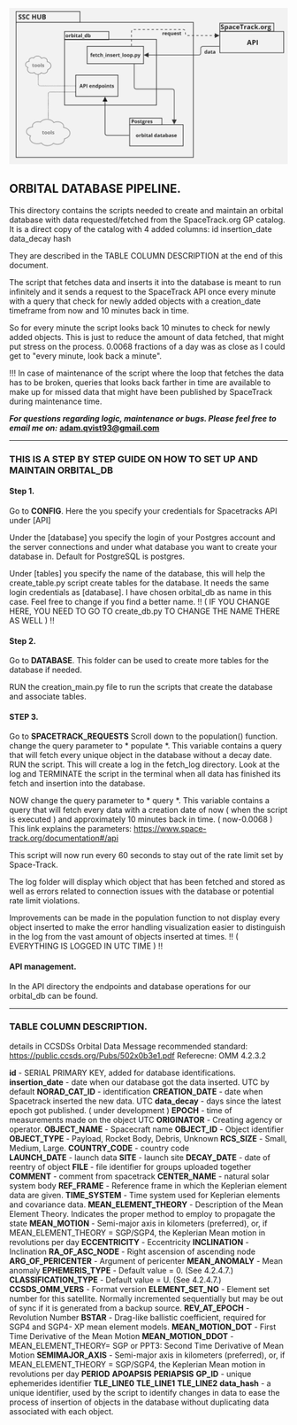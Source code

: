 


![diagram](orbital_db_diagram.jpg)


## ORBITAL DATABASE PIPELINE.
This directory contains the scripts needed to create and maintain an orbital database with data requested/fetched from the SpaceTrack.org GP catalog. It is a direct copy of the catalog with 4 added columns: 
id
insertion_date
data_decay
hash 

They are described in the TABLE COLUMN DESCRIPTION at the end of this document. 

The script that fetches data and inserts it into the database is meant to run infinitely and it sends a request to the SpaceTrack API once every minute with a query that check for newly added objects with a creation_date timeframe from now and 10 minutes back in time. 

So for every minute the script looks back 10 minutes to check for newly added objects.
This is just to reduce the amount of data fetched, that might put stress on the process.
0.0068 fractions of a day was as close as I could get to "every minute, look back a minute".

!!! In case of maintenance of the script where the loop that fetches the data has to be broken, queries that looks back farther in time are available to make up for missed data that might have been published by SpaceTrack during maintenance time.

***For questions regarding logic, maintenance or bugs. Please feel free to email me on:*** 
**adam.qvist93@gmail.com**

---------------------------------------------------------------------------------------------------------------------

### THIS IS A STEP BY STEP GUIDE ON HOW TO SET UP AND MAINTAIN ORBITAL_DB 

#### Step 1. 

Go to **CONFIG**. 
Here the you specify your credentials for Spacetracks API under [API]

Under the [database] you specify the login of your Postgres account and the server connections and under what database you want to create your database in. Default for PostgreSQL is postgres.

Under [tables] you specify the name of the database, this will help the create_table.py script create tables for the database. It needs the same login credentials as [database]. I have chosen orbital_db as name in this case. Feel free to change if you find a better name.
 !! ( IF YOU CHANGE HERE, YOU NEED TO GO TO create_db.py TO CHANGE THE NAME THERE AS WELL ) !! 


#### Step 2. 

Go to **DATABASE**.
This folder can be used to create more tables for the database if needed.
 
RUN the creation_main.py file to run the scripts that create the database and associate tables.


#### STEP 3. 

Go to **SPACETRACK_REQUESTS**
Scroll down to the population() function.
change the query parameter to * populate *. This variable contains a query that will fetch every unique object in the database without a decay date. 
RUN the script.
This will create a log in the fetch_log directory. Look at the log and TERMINATE the script in the terminal  when all data has finished its fetch and insertion into the database.

NOW change the query parameter to * query *. This variable contains a query that will fetch every data with a creation date of now ( when the script is executed ) and approximately 10 minutes back in time. ( now-0.0068 ) This link explains the parameters: https://www.space-track.org/documentation#/api  

This script will now run every 60 seconds to stay out of the rate limit set by Space-Track.

The log folder will display which object that has been fetched and stored as well as errors related to connection issues with the database or potential rate limit violations. 

Improvements can be made in the population function to not display every object inserted to make the error handling visualization easier to distinguish in the log from the vast amount of objects inserted at times. !!  ( EVERYTHING IS LOGGED IN UTC TIME ) !! 


#### API management. 
In the API directory the endpoints and database operations for our orbital_db can be found. 


------------------------------------------------------------------------------------------------------------------------

### TABLE COLUMN DESCRIPTION. 
details in CCSDSs Orbital Data Message recommended standard: https://public.ccsds.org/Pubs/502x0b3e1.pdf 
Referecne: OMM 4.2.3.2

**id** - SERIAL PRIMARY KEY, added for database identifications. 
**insertion_date** - date when our database got the data inserted. UTC by default 
**NORAD_CAT_ID** - identification 
**CREATION_DATE** - date when Spacetrack inserted the new data. UTC
**data_decay** - days since the latest epoch got published. ( under development ) 
**EPOCH** - time of measurements made on the object UTC 
**ORIGINATOR** - Creating agency or operator.
**OBJECT_NAME** - Spacecraft name
**OBJECT_ID** - Object identifier 
**OBJECT_TYPE** -  Payload, Rocket Body, Debris, Unknown
**RCS_SIZE** - Small, Medium, Large. 
**COUNTRY_CODE** - country code 	
**LAUNCH_DATE** - launch data 
**SITE** - launch site 
**DECAY_DATE** - date of reentry of object
**FILE** - file identifier for groups uploaded together 
**COMMENT** - comment from spacetrack 
**CENTER_NAME** -  natural solar system body
**REF_FRAME** - Reference frame in which the Keplerian element data are given.
**TIME_SYSTEM** - Time system used for Keplerian elements and covariance data.
**MEAN_ELEMENT_THEORY** - Description of the Mean Element Theory. Indicates the proper method to employ to propagate the state
**MEAN_MOTION** - Semi-major axis in kilometers (preferred), or, if MEAN_ELEMENT_THEORY = SGP/SGP4, the Keplerian Mean motion in revolutions per day
**ECCENTRICITY** - Eccentricity
**INCLINATION** - Inclination
**RA_OF_ASC_NODE** - Right ascension of ascending node
**ARG_OF_PERICENTER** -  Argument of pericenter
**MEAN_ANOMALY** -  Mean anomaly
**EPHEMERIS_TYPE** - Default value = 0. (See 4.2.4.7.)
**CLASSIFICATION_TYPE** - Default value = U. (See 4.2.4.7.)
**CCSDS_OMM_VERS** - Format version
**ELEMENT_SET_NO** -  Element set number for this satellite. Normally incremented sequentially but may be out of sync if it is generated from a backup source.
**REV_AT_EPOCH** - Revolution Number
**BSTAR** - Drag-like ballistic coefficient, required for SGP4 and SGP4- XP mean element models.
**MEAN_MOTION_DOT** - First Time Derivative of the Mean Motion
**MEAN_MOTION_DDOT** - MEAN_ELEMENT_THEORY= SGP or PPT3: Second Time Derivative of Mean Motion
**SEMIMAJOR_AXIS** - Semi-major axis in kilometers (preferred), or, if MEAN_ELEMENT_THEORY = SGP/SGP4, the Keplerian Mean motion in revolutions per day
**PERIOD** 
**APOAPSIS** 
**PERIAPSIS** 
**GP_ID** - unique ephemerides identifier
**TLE_LINE0** 
**TLE_LINE1**
**TLE_LINE2** 
**data_hash** - a unique identifier, used by the script to identify changes in data to ease the process of insertion of objects in the database without duplicating data associated with each object. 

